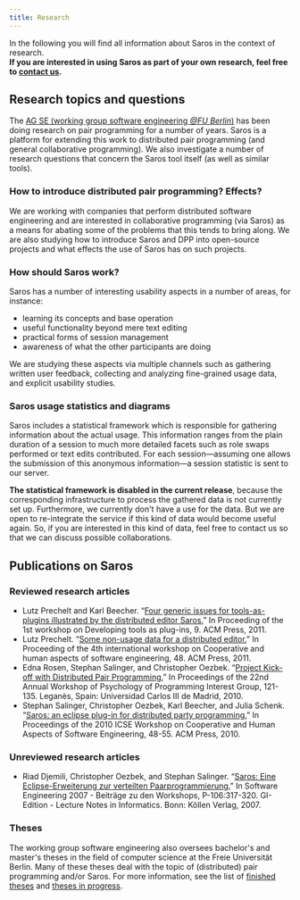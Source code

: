 ```yaml
---
title: Research
---
```


In the following you will find all information about Saros in the context of research.<br/>
**If you are interested in using Saros as part of your own research, feel free to [contact us](../support).**

## Research topics and questions
The [AG SE (working group software engineering *@FU Berlin*)](http://www.inf.fu-berlin.de/w/SE/WebHome) has been doing research on pair programming for a number of years. Saros is a platform for extending this work to distributed pair programming (and general collaborative programming). We also investigate a number of research questions that concern the Saros tool itself (as well as similar tools).
 
### How to introduce distributed pair programming? Effects? 
We are working with companies that perform distributed software engineering and are interested in collaborative programming (via Saros) as a means for abating some of the problems that this tends to bring along.
We are also studying how to introduce Saros and DPP into open-source projects and what effects the use of Saros has on such projects.
 
### How should Saros work? 
Saros has a number of interesting usability aspects in a number of areas, for instance:
* learning its concepts and base operation
* useful functionality beyond mere text editing
* practical forms of session management
* awareness of what the other participants are doing

We are studying these aspects via multiple channels such as gathering written user feedback, collecting and analyzing fine-grained usage data, and explicit usability studies.
 
### Saros usage statistics and diagrams 
Saros includes a statistical framework which is responsible for gathering information about the actual usage. This information ranges from the plain duration of a session to much more detailed facets such as role swaps performed or text edits contributed. For each session—assuming one allows the submission of this anonymous information—a session statistic is sent to our server.

**The statistical framework is disabled in the current release**, because the corresponding infrastructure to process the gathered data is not currently set up. Furthermore, we currently don't have a use for the data. But we are open to re-integrate the service if this kind of data would become useful again. So, if you are interested in this kind of data, feel free to contact us so that we can discuss possible collaborations.

## Publications on Saros

### Reviewed research articles
* Lutz Prechelt and Karl Beecher. “[Four generic issues for tools-as-plugins illustrated by the distributed editor Saros.](http://dl.acm.org/citation.cfm?id=1984708.1984712)” In Proceeding of the 1st workshop on Developing tools as plug-ins, 9. ACM Press, 2011.
* Lutz Prechelt. “[Some non-usage data for a distributed editor.](http://dl.acm.org/citation.cfm?id=1984642.1984651)” In Proceeding of the 4th international workshop on Cooperative and human aspects of software engineering, 48. ACM Press, 2011.
* Edna Rosen, Stephan Salinger, and Christopher Oezbek. “[Project Kick-off with Distributed Pair Programming.](http://www.ppig.org/papers/22nd-SE-1.pdf)” In Proceedings of the 22nd Annual Workshop of Psychology of Programming Interest Group, 121-135. Leganès, Spain: Universidad Carlos III de Madrid, 2010.
* Stephan Salinger, Christopher Oezbek, Karl Beecher, and Julia Schenk. “[Saros: an eclipse plug-in for distributed party programming.](https://dl.acm.org/citation.cfm?id=1833319)” In Proceedings of the 2010 ICSE Workshop on Cooperative and Human Aspects of Software Engineering, 48-55. ACM Press, 2010.

### Unreviewed research articles
* Riad Djemili, Christopher Oezbek, and Stephan Salinger. “[Saros: Eine Eclipse-Erweiterung zur verteilten Paarprogrammierung.](http://www.inf.fu-berlin.de/inst/ag-se/pubs/saros-2007.pdf)” In Software Engineering 2007 - Beiträge zu den Workshops, P-106:317-320. GI-Edition - Lecture Notes in Informatics. Bonn: Köllen Verlag, 2007.

### Theses
The working group software engineering also oversees bachelor's and master's theses in the field of computer science at the Freie Universität Berlin. Many of these theses deal with the topic of (distributed) pair programming and/or Saros. For more information, see the list of [finished theses](http://www.inf.fu-berlin.de/w/SE/ThesesHome#Abgeschlossene_Arbeiten) and [theses in progress](http://www.inf.fu-berlin.de/w/SE/ThesesHome#Laufende_Arbeiten).